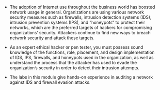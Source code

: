 - The adoption of Internet use throughout the business world has boosted network usage in general. Organizations are using various network security measures such as firewalls, intrusion detection systems (IDS), intrusion prevention systems (IPS), and “honeypots” to protect their networks, which are the preferred targets of hackers for compromising organizations’ security. Attackers continue to find new ways to breach network security and attack these targets.

- As an expert ethical hacker or pen tester, you must possess sound knowledge of the functions, role, placement, and design implementation of IDS, IPS, firewalls, and honeypots used in the organization, as well as understand the process that the attacker has used to evade the organization’s security in order to detect their intrusion attempts.

- The labs in this module give hands-on experience in auditing a network against IDS and firewall evasion attacks.

